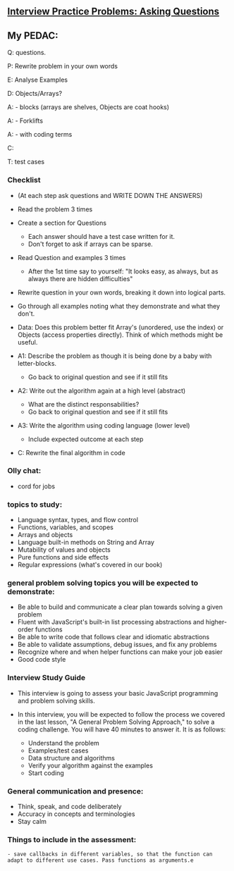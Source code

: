 ## [Interview Practice Problems: Asking Questions](https://launchschool.com/lessons/28467827/assignments/cec18cce)

## My PEDAC:

Q: questions.
    
P: Rewrite problem in your own words

E: Analyse Examples

D: Objects/Arrays? 

A: - blocks (arrays are shelves, Objects are coat hooks)

A: - Forklifts

A: - with coding terms

C:

T: test cases

### Checklist

- (At each step ask questions and WRITE DOWN THE ANSWERS)

- Read the problem 3 times
- Create a section for Questions
  - Each answer should have a test case written for it.
  - Don't forget to ask if arrays can be sparse.
- Read Question and examples 3 times
  - After the 1st time say to yourself: "It looks easy, as always, but as always there are hidden difficulties"
- Rewrite question in your own words, breaking it down into logical parts.
- Go through all examples noting what they demonstrate and what they don't.
- Data: Does this problem better fit Array's (unordered, use the index) or Objects (access properties directly). Think of which methods might be useful.


- A1: Describe the problem as though it is being done by a baby with letter-blocks.
  - Go back to original question and see if it still fits
- A2: Write out the algorithm again at a high level (abstract)
  - What are the distinct responsabilities?
  - Go back to original question and see if it still fits
- A3: Write the algorithm using coding language (lower level)
  - Include expected outcome at each step
- C: Rewrite the final algorithm in code


### Olly chat:

- cord for jobs

### topics to study:

- Language syntax, types, and flow control
- Functions, variables, and scopes
- Arrays and objects
- Language built-in methods on String and Array
- Mutability of values and objects
- Pure functions and side effects
- Regular expressions (what's covered in our book)

### general problem solving topics you will be expected to demonstrate:

- Be able to build and communicate a clear plan towards solving a given problem
- Fluent with JavaScript's built-in list processing abstractions and higher-order functions
- Be able to write code that follows clear and idiomatic abstractions
- Be able to validate assumptions, debug issues, and fix any problems
- Recognize where and when helper functions can make your job easier
- Good code style

### Interview Study Guide

- This interview is going to assess your basic JavaScript programming and problem solving skills.

- In this interview, you will be expected to follow the process we covered in the last lesson, "A General Problem Solving Approach," to solve a coding challenge. You will have 40 minutes to answer it. It is as follows:
  - Understand the problem
  - Examples/test cases
  - Data structure and algorithms
  - Verify your algorithm against the examples
  - Start coding


### General communication and presence:

- Think, speak, and code deliberately
- Accuracy in concepts and terminologies
- Stay calm

### Things to include in the assessment:

    - save callbacks in different variables, so that the function can adapt to different use cases. Pass functions as arguments.e
